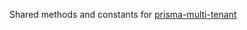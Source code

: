 Shared methods and constants for [prisma-multi-tenant](https://www.npmjs.com/package/prisma-multi-tenant)
